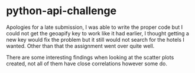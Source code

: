 # python-api-challenge

Apologies for a late submission, I was able to write the proper code but I could not get the geoapify key to work like it had earlier, I thought getting a new key would fix the problem but it still would not search for the hotels I wanted. Other than that the assignment went over quite well.

There are some interesting findings when looking at the scatter plots created, not all of them have close correlations however some do.
